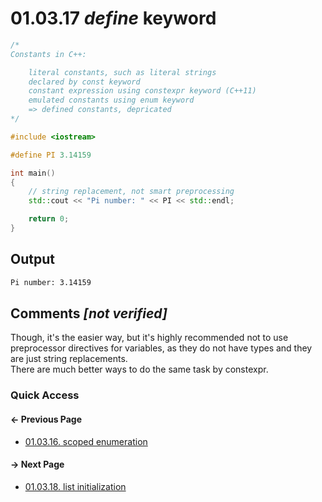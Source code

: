 # 01.03.17 *define* keyword

```cxx
/*
Constants in C++:

    literal constants, such as literal strings
    declared by const keyword
    constant expression using constexpr keyword (C++11)
    emulated constants using enum keyword
    => defined constants, depricated
*/

#include <iostream>

#define PI 3.14159

int main()
{
    // string replacement, not smart preprocessing
    std::cout << "Pi number: " << PI << std::endl;

    return 0;
}

```

## Output

```txt
Pi number: 3.14159
```

## Comments *[not verified]*

Though, it's the easier way, but it's highly recommended not to use preprocessor directives for variables,
as they do not have types and they are just string replacements.  
There are much better ways to do the same task by constexpr.

### Quick Access

<div class="previous_page pagination">

#### &#8592; Previous Page

* [01.03.16. scoped enumeration](./../../01.the_basics/03.variables&constants/16.scoped-enumeration.md)

</div>
<div class="next_page pagination">

#### &#8594; Next Page

* [01.03.18. list initialization](./../../01.the_basics/03.variables&constants/18.initialization.md)

</div>
